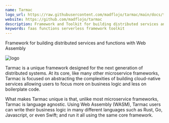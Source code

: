 ```yaml
---
name: Tarmac
logo_url: https://raw.githubusercontent.com/madflojo/tarmac/main/docs/tarmac-logo.png
website: https://github.com/madflojo/tarmac
description: Framework and Toolkit for building distributed services and functions with Web Assembly
keywords: faas functions serverless framework toolkit
---
```


Framework for building distributed services and functions with Web Assembly

![logo](https://raw.githubusercontent.com/madflojo/tarmac/main/docs/tarmac-logo.png)

Tarmac is a unique framework designed for the next generation of distributed systems. At its core, like many other microservice frameworks, Tarmac is focused on abstracting the complexities of building cloud-native services allowing users to focus more on business logic and less on boilerplate code.

What makes Tarmac unique is that, unlike most microservice frameworks, Tarmac is language agnostic. Using Web Assembly (WASM), Tarmac users can write their business logic in many different languages such as Rust, Go, Javascript, or even Swift; and run it all using the same core framework.
